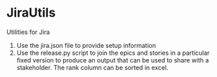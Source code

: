 # JiraUtils
Utilities for Jira

1. Use the jira.json file to provide setup information
2. Use the release.py script to join the epics and stories in a particular fixed version to produce an output that can be used to share with a stakeholder. The rank column can be sorted in excel.
